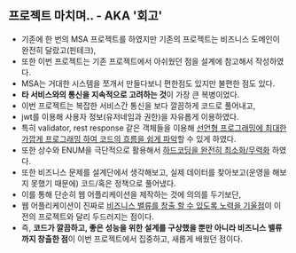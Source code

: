 ## 프로젝트 마치며.. - AKA '회고'
* 기존에 한 번의 MSA 프로젝트를 하였지만 기존의 프로젝트는 비즈니스 도메인이 완전히 달랐고(핀테크),
* 또한 이번 프로젝트는 기존 프로젝트에서 아쉬웠던 점을 설계에 참고해서 작성하였다.
* MSA는 거대한 시스템을 쪼개서 만들다보니 편한점도 있지만 불편한 점도 있다.
* **타 서비스와의 통신을 지속적으로 고려하는 것**이 가장 큰 복병이었다.
* 이번 프로젝트는 복잡한 서비스간 통신을 보다 깔끔하게 코드로 풀어내고,
* jwt를 이용해 사용자 정보(유저네임과 권한)을 자유롭게 이용하였다.
* 특히 validator, rest response 같은 객체들을 이용해 <u>선언형 프로그래밍에 최대한 가깝게 프로그래밍 하여 코드의 흐름을 쉽게 파악</u>할 수 있게 하였다.
* 또한 상수와 ENUM을 극단적으로 활용해서 <u>하드코딩을 완전히 최소화/무력화</u> 하였다.
* 또한 비즈니스 문제를 설계단에서 생각해보고, 실제 데이터를 찾아보고(운영을 해보지 못했기 때문에) 코드/혹은 정책으로 풀어냈다.
* 이를 통해 단순히 웹 어플리케이션을 제작하는 것에 의의를 두기보단,
* 웹 어플리케이션이 진짜로 <u>비즈니스 밸류를 창출 할 수 있도록 노력을 기울점</u>이 이전의 프로젝트와 달리 두드러지는 점이다.
* 즉, **코드가 깔끔하고, 좋은 성능을 위한 설계를 구상했을 뿐만 아니라 비즈니스 밸류까지 창출한 점**이 이번 프로젝트에서 집중하고, 새롭게 배웠던 점이다.
